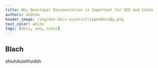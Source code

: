```yaml
---
title: Why Developer Documentation is Important for SEO and Sales
authors: andrew
header_image: /img/dev-docs-assets/ClippedHeroBg.png
text_color: white
tags: [docs, seo, sales]
---
```


## Blach

shiuhduishfuidsh